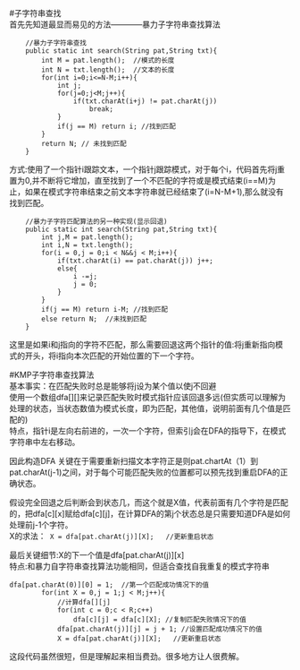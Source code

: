 #子字符串查找  
首先先知道最显而易见的方法————暴力子字符串查找算法  
```
    //暴力子字符串查找
	public static int search(String pat,String txt){
		int M = pat.length();  //模式的长度
		int N = txt.length();  //文本的长度  
		for(int i=0;i<=N-M;i++){
			int j;
			for(j=0;j<M;j++){
				if(txt.charAt(i+j) != pat.charAt(j))
					break;				
			}
			if(j == M) return i; //找到匹配
		}
		return N; // 未找到匹配
	}
```  

方式:使用了一个指针i跟踪文本，一个指针j跟踪模式，对于每个i，代码首先将j重置为0,并不断将它增加，直至找到了一个不匹配的字符或是模式结束(i==M)为止，如果在模式字符串结束之前文本字符串就已经结束了(i=N-M+1),那么就没有找到匹配。  


```
	//暴力子字符匹配算法的另一种实现(显示回退)
	public static int search(String pat,String txt){
		int j,M = pat.length();
		int i,N = txt.length();
		for(i = 0,j = 0;i < N&&j < M;i++){
			if(txt.charAt(i) == pat.charAt(j)) j++;
			else{
				i -=j;
				j = 0;
			}
		}
		if(j == M) return i-M; //找到匹配
		else return N;  //未找到匹配
	}
```  
这里是如果i和j指向的字符不匹配，那么需要回退这两个指针的值:将j重新指向模式的开头，将i指向本次匹配的开始位置的下一个字符。  


#KMP子字符串查找算法  
基本事实：在匹配失败时总是能够将j设为某个值以使j不回避  
使用一个数组dfa[][]来记录匹配失败时模式指针应该回退多远(但实质可以理解为处理的状态，当状态数值为模式长度，即为匹配，其他值，说明前面有几个值是匹配的)  
特点，指针i是左向右前进的，一次一个字符，但索引j会在DFA的指导下，在模式字符串中左右移动。  

因此构造DFA
关键在于需要重新扫描文本字符正是则pat.chartAt（1）到pat.charAt(j-1)之间，对于每个可能匹配失败的位置都可以预先找到重启DFA的正确状态。  

假设完全回退之后判断会到状态几，而这个就是X值，代表前面有几个字符是匹配的，把dfa[c][x]赋给dfa[c][j]，在计算DFA的第j个状态总是只需要知道DFA是如何处理前j-1个字符。  
X的求法：` X = dfa[pat.charAt(j)][X];   //更新重启状态` 

最后关键细节:X的下一个值是dfa[pat.charAt(j)][x]  
特点:和暴力自字符串查找算法功能相同，但适合查找自我重复的模式字符串

```
dfa[pat.charAt(0)][0] = 1;  //第一个匹配成功情况下的值
		for(int X = 0,j = 1;j < M;j++){
			//计算dfa[][j]
			for(int c = 0;c < R;c++)
				dfa[c][j] = dfa[c][X]; //复制匹配失败情况下的值
			dfa[pat.charAt(j)][j] = j + 1; //设置匹配成功情况下的值
			X = dfa[pat.charAt(j)][X];   //更新重启状态
```  
这段代码虽然很短，但是理解起来相当费劲。很多地方让人很费解。

